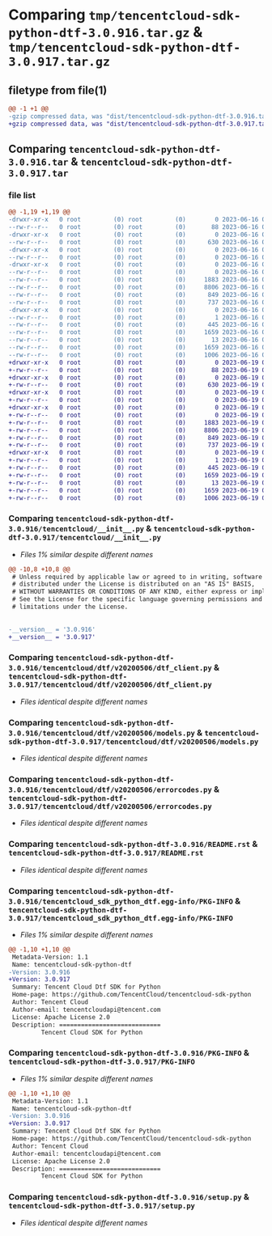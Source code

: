 # Comparing `tmp/tencentcloud-sdk-python-dtf-3.0.916.tar.gz` & `tmp/tencentcloud-sdk-python-dtf-3.0.917.tar.gz`

## filetype from file(1)

```diff
@@ -1 +1 @@
-gzip compressed data, was "dist/tencentcloud-sdk-python-dtf-3.0.916.tar", last modified: Fri Jun 16 00:32:54 2023, max compression
+gzip compressed data, was "dist/tencentcloud-sdk-python-dtf-3.0.917.tar", last modified: Mon Jun 19 00:24:18 2023, max compression
```

## Comparing `tencentcloud-sdk-python-dtf-3.0.916.tar` & `tencentcloud-sdk-python-dtf-3.0.917.tar`

### file list

```diff
@@ -1,19 +1,19 @@
-drwxr-xr-x   0 root         (0) root         (0)        0 2023-06-16 00:32:54.000000 tencentcloud-sdk-python-dtf-3.0.916/
--rw-r--r--   0 root         (0) root         (0)       88 2023-06-16 00:32:54.000000 tencentcloud-sdk-python-dtf-3.0.916/setup.cfg
-drwxr-xr-x   0 root         (0) root         (0)        0 2023-06-16 00:32:54.000000 tencentcloud-sdk-python-dtf-3.0.916/tencentcloud/
--rw-r--r--   0 root         (0) root         (0)      630 2023-06-16 00:32:54.000000 tencentcloud-sdk-python-dtf-3.0.916/tencentcloud/__init__.py
-drwxr-xr-x   0 root         (0) root         (0)        0 2023-06-16 00:32:54.000000 tencentcloud-sdk-python-dtf-3.0.916/tencentcloud/dtf/
--rw-r--r--   0 root         (0) root         (0)        0 2023-06-16 00:32:54.000000 tencentcloud-sdk-python-dtf-3.0.916/tencentcloud/dtf/__init__.py
-drwxr-xr-x   0 root         (0) root         (0)        0 2023-06-16 00:32:54.000000 tencentcloud-sdk-python-dtf-3.0.916/tencentcloud/dtf/v20200506/
--rw-r--r--   0 root         (0) root         (0)        0 2023-06-16 00:32:54.000000 tencentcloud-sdk-python-dtf-3.0.916/tencentcloud/dtf/v20200506/__init__.py
--rw-r--r--   0 root         (0) root         (0)     1883 2023-06-16 00:32:54.000000 tencentcloud-sdk-python-dtf-3.0.916/tencentcloud/dtf/v20200506/dtf_client.py
--rw-r--r--   0 root         (0) root         (0)     8806 2023-06-16 00:32:54.000000 tencentcloud-sdk-python-dtf-3.0.916/tencentcloud/dtf/v20200506/models.py
--rw-r--r--   0 root         (0) root         (0)      849 2023-06-16 00:32:54.000000 tencentcloud-sdk-python-dtf-3.0.916/tencentcloud/dtf/v20200506/errorcodes.py
--rw-r--r--   0 root         (0) root         (0)      737 2023-06-16 00:32:54.000000 tencentcloud-sdk-python-dtf-3.0.916/README.rst
-drwxr-xr-x   0 root         (0) root         (0)        0 2023-06-16 00:32:54.000000 tencentcloud-sdk-python-dtf-3.0.916/tencentcloud_sdk_python_dtf.egg-info/
--rw-r--r--   0 root         (0) root         (0)        1 2023-06-16 00:32:54.000000 tencentcloud-sdk-python-dtf-3.0.916/tencentcloud_sdk_python_dtf.egg-info/dependency_links.txt
--rw-r--r--   0 root         (0) root         (0)      445 2023-06-16 00:32:54.000000 tencentcloud-sdk-python-dtf-3.0.916/tencentcloud_sdk_python_dtf.egg-info/SOURCES.txt
--rw-r--r--   0 root         (0) root         (0)     1659 2023-06-16 00:32:54.000000 tencentcloud-sdk-python-dtf-3.0.916/tencentcloud_sdk_python_dtf.egg-info/PKG-INFO
--rw-r--r--   0 root         (0) root         (0)       13 2023-06-16 00:32:54.000000 tencentcloud-sdk-python-dtf-3.0.916/tencentcloud_sdk_python_dtf.egg-info/top_level.txt
--rw-r--r--   0 root         (0) root         (0)     1659 2023-06-16 00:32:54.000000 tencentcloud-sdk-python-dtf-3.0.916/PKG-INFO
--rw-r--r--   0 root         (0) root         (0)     1006 2023-06-16 00:32:54.000000 tencentcloud-sdk-python-dtf-3.0.916/setup.py
+drwxr-xr-x   0 root         (0) root         (0)        0 2023-06-19 00:24:18.000000 tencentcloud-sdk-python-dtf-3.0.917/
+-rw-r--r--   0 root         (0) root         (0)       88 2023-06-19 00:24:18.000000 tencentcloud-sdk-python-dtf-3.0.917/setup.cfg
+drwxr-xr-x   0 root         (0) root         (0)        0 2023-06-19 00:24:18.000000 tencentcloud-sdk-python-dtf-3.0.917/tencentcloud/
+-rw-r--r--   0 root         (0) root         (0)      630 2023-06-19 00:24:18.000000 tencentcloud-sdk-python-dtf-3.0.917/tencentcloud/__init__.py
+drwxr-xr-x   0 root         (0) root         (0)        0 2023-06-19 00:24:18.000000 tencentcloud-sdk-python-dtf-3.0.917/tencentcloud/dtf/
+-rw-r--r--   0 root         (0) root         (0)        0 2023-06-19 00:24:18.000000 tencentcloud-sdk-python-dtf-3.0.917/tencentcloud/dtf/__init__.py
+drwxr-xr-x   0 root         (0) root         (0)        0 2023-06-19 00:24:18.000000 tencentcloud-sdk-python-dtf-3.0.917/tencentcloud/dtf/v20200506/
+-rw-r--r--   0 root         (0) root         (0)        0 2023-06-19 00:24:18.000000 tencentcloud-sdk-python-dtf-3.0.917/tencentcloud/dtf/v20200506/__init__.py
+-rw-r--r--   0 root         (0) root         (0)     1883 2023-06-19 00:24:18.000000 tencentcloud-sdk-python-dtf-3.0.917/tencentcloud/dtf/v20200506/dtf_client.py
+-rw-r--r--   0 root         (0) root         (0)     8806 2023-06-19 00:24:18.000000 tencentcloud-sdk-python-dtf-3.0.917/tencentcloud/dtf/v20200506/models.py
+-rw-r--r--   0 root         (0) root         (0)      849 2023-06-19 00:24:18.000000 tencentcloud-sdk-python-dtf-3.0.917/tencentcloud/dtf/v20200506/errorcodes.py
+-rw-r--r--   0 root         (0) root         (0)      737 2023-06-19 00:24:18.000000 tencentcloud-sdk-python-dtf-3.0.917/README.rst
+drwxr-xr-x   0 root         (0) root         (0)        0 2023-06-19 00:24:18.000000 tencentcloud-sdk-python-dtf-3.0.917/tencentcloud_sdk_python_dtf.egg-info/
+-rw-r--r--   0 root         (0) root         (0)        1 2023-06-19 00:24:18.000000 tencentcloud-sdk-python-dtf-3.0.917/tencentcloud_sdk_python_dtf.egg-info/dependency_links.txt
+-rw-r--r--   0 root         (0) root         (0)      445 2023-06-19 00:24:18.000000 tencentcloud-sdk-python-dtf-3.0.917/tencentcloud_sdk_python_dtf.egg-info/SOURCES.txt
+-rw-r--r--   0 root         (0) root         (0)     1659 2023-06-19 00:24:18.000000 tencentcloud-sdk-python-dtf-3.0.917/tencentcloud_sdk_python_dtf.egg-info/PKG-INFO
+-rw-r--r--   0 root         (0) root         (0)       13 2023-06-19 00:24:18.000000 tencentcloud-sdk-python-dtf-3.0.917/tencentcloud_sdk_python_dtf.egg-info/top_level.txt
+-rw-r--r--   0 root         (0) root         (0)     1659 2023-06-19 00:24:18.000000 tencentcloud-sdk-python-dtf-3.0.917/PKG-INFO
+-rw-r--r--   0 root         (0) root         (0)     1006 2023-06-19 00:24:18.000000 tencentcloud-sdk-python-dtf-3.0.917/setup.py
```

### Comparing `tencentcloud-sdk-python-dtf-3.0.916/tencentcloud/__init__.py` & `tencentcloud-sdk-python-dtf-3.0.917/tencentcloud/__init__.py`

 * *Files 1% similar despite different names*

```diff
@@ -10,8 +10,8 @@
 # Unless required by applicable law or agreed to in writing, software
 # distributed under the License is distributed on an "AS IS" BASIS,
 # WITHOUT WARRANTIES OR CONDITIONS OF ANY KIND, either express or implied.
 # See the License for the specific language governing permissions and
 # limitations under the License.
 
 
-__version__ = '3.0.916'
+__version__ = '3.0.917'
```

### Comparing `tencentcloud-sdk-python-dtf-3.0.916/tencentcloud/dtf/v20200506/dtf_client.py` & `tencentcloud-sdk-python-dtf-3.0.917/tencentcloud/dtf/v20200506/dtf_client.py`

 * *Files identical despite different names*

### Comparing `tencentcloud-sdk-python-dtf-3.0.916/tencentcloud/dtf/v20200506/models.py` & `tencentcloud-sdk-python-dtf-3.0.917/tencentcloud/dtf/v20200506/models.py`

 * *Files identical despite different names*

### Comparing `tencentcloud-sdk-python-dtf-3.0.916/tencentcloud/dtf/v20200506/errorcodes.py` & `tencentcloud-sdk-python-dtf-3.0.917/tencentcloud/dtf/v20200506/errorcodes.py`

 * *Files identical despite different names*

### Comparing `tencentcloud-sdk-python-dtf-3.0.916/README.rst` & `tencentcloud-sdk-python-dtf-3.0.917/README.rst`

 * *Files identical despite different names*

### Comparing `tencentcloud-sdk-python-dtf-3.0.916/tencentcloud_sdk_python_dtf.egg-info/PKG-INFO` & `tencentcloud-sdk-python-dtf-3.0.917/tencentcloud_sdk_python_dtf.egg-info/PKG-INFO`

 * *Files 1% similar despite different names*

```diff
@@ -1,10 +1,10 @@
 Metadata-Version: 1.1
 Name: tencentcloud-sdk-python-dtf
-Version: 3.0.916
+Version: 3.0.917
 Summary: Tencent Cloud Dtf SDK for Python
 Home-page: https://github.com/TencentCloud/tencentcloud-sdk-python
 Author: Tencent Cloud
 Author-email: tencentcloudapi@tencent.com
 License: Apache License 2.0
 Description: ============================
         Tencent Cloud SDK for Python
```

### Comparing `tencentcloud-sdk-python-dtf-3.0.916/PKG-INFO` & `tencentcloud-sdk-python-dtf-3.0.917/PKG-INFO`

 * *Files 1% similar despite different names*

```diff
@@ -1,10 +1,10 @@
 Metadata-Version: 1.1
 Name: tencentcloud-sdk-python-dtf
-Version: 3.0.916
+Version: 3.0.917
 Summary: Tencent Cloud Dtf SDK for Python
 Home-page: https://github.com/TencentCloud/tencentcloud-sdk-python
 Author: Tencent Cloud
 Author-email: tencentcloudapi@tencent.com
 License: Apache License 2.0
 Description: ============================
         Tencent Cloud SDK for Python
```

### Comparing `tencentcloud-sdk-python-dtf-3.0.916/setup.py` & `tencentcloud-sdk-python-dtf-3.0.917/setup.py`

 * *Files identical despite different names*

